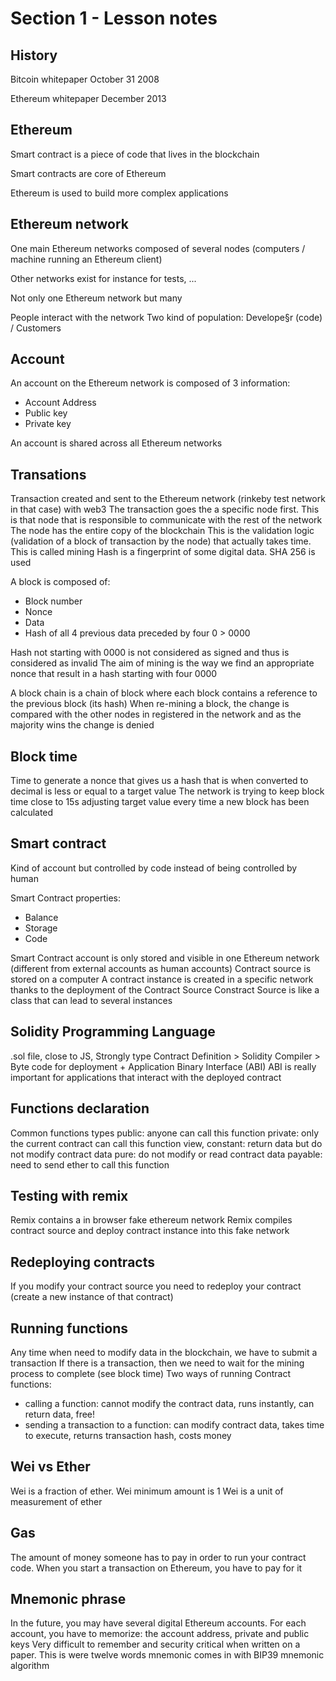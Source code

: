 # Section 1 - Lesson notes

## History 
Bitcoin whitepaper October 31 2008

Ethereum whitepaper December 2013

## Ethereum
Smart contract is a piece of code that lives in the blockchain

Smart contracts are core of Ethereum

Ethereum is used to build more complex applications

## Ethereum network
One main Ethereum networks composed of several nodes (computers / machine running an Ethereum client)

Other networks exist for instance for tests, ...

Not only one Ethereum network but many

People interact with the network
Two kind of population: Develope§r (code) / Customers

## Account
An account on the Ethereum network is composed of 3 information:
- Account Address
- Public key
- Private key

An account is shared across all Ethereum networks

## Transations
Transaction created and sent to the Ethereum network (rinkeby test network in that case) with web3
The transaction goes the a specific node first. This is that node that is responsible to communicate with the rest of the network
The node has the entire copy of the blockchain
This is the validation logic (validation of a block of transaction by the node) that actually takes time. This is called mining
Hash is a fingerprint of some digital data. SHA 256 is used

A block is composed of:
- Block number
- Nonce
- Data
- Hash of all 4 previous data preceded by four 0 > 0000

Hash not starting with 0000 is not considered as signed and thus is considered as invalid
The aim of mining is the way we find an appropriate nonce that result in a hash starting with four 0000

A block chain is a chain of block where each block contains a reference to the previous block (its hash)
When re-mining a block, the change is compared with the other nodes in registered in the network and as the majority wins the change is denied

## Block time
Time to generate a nonce that gives us a hash that is when converted to decimal is less or equal to a target value
The network is trying to keep block time close to 15s adjusting target value every time a new block has been calculated

## Smart contract
Kind of account but controlled by code instead of being controlled by human

Smart Contract properties:
- Balance
- Storage
- Code

Smart Contract account is only stored and visible in one Ethereum network (different from external accounts as human accounts)
Contract source is stored on a computer
A contract instance is created in a specific network thanks to the deployment of the Contract Source
Constract Source is like a class that can lead to several instances

## Solidity Programming Language
.sol file, close to JS, Strongly type
Contract Definition > Solidity Compiler > Byte code for deployment + Application Binary Interface (ABI)
ABI is really important for applications that interact with the deployed contract

## Functions declaration
Common functions types
public: anyone can call this function
private: only the current contract can call this function
view, constant: return data but do not modify contract data
pure: do not modify or read contract data
payable: need to send ether to call this function

## Testing with remix
Remix contains a in browser fake ethereum network
Remix compiles contract source and deploy contract instance into this fake network

## Redeploying contracts
If you modify your contract source you need to redeploy your contract (create a new instance of that contract)

## Running functions
Any time when need to modify data in the blockchain, we have to submit a transaction
If there is a transaction, then we need to wait for the mining process to complete (see block time)
Two ways of running Contract functions:
- calling a function: cannot modify the contract data, runs instantly, can return data, free!
- sending a transaction to a function: can modify contract data, takes time to execute, returns transaction hash, costs money

## Wei vs Ether
Wei is a fraction of ether.
Wei minimum amount is 1
Wei is a unit of measurement of ether

## Gas
The amount of money someone has to pay in order to run your contract code.
When you start a transaction on Ethereum, you have to pay for it

## Mnemonic phrase
In the future, you may have several digital Ethereum accounts.
For each account, you have to memorize: the account address, private and public keys
Very difficult to remember and security critical when written on a paper.
This is were twelve words mnemonic comes in with BIP39 mnemonic algorithm


